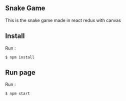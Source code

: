 ## Snake Game
This is the snake game made in react redux with canvas

## Install
Run :
```
$ npm install
```

## Run page
Run :
```
$ npm start
```
